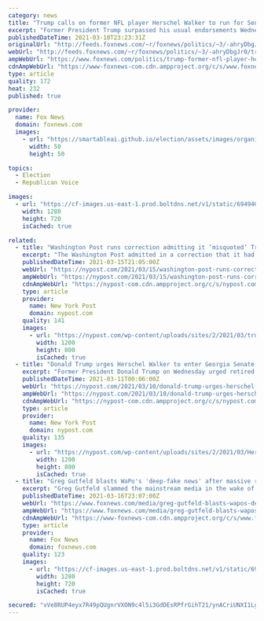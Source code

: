 ```yaml
---
category: news
title: "Trump calls on former NFL player Herschel Walker to run for Senate in Georgia"
excerpt: "Former President Trump surpassed his usual endorsements Wednesday, this time instead calling on former NFL player Herschel Walker to run for Senate in Georgia. "
publishedDateTime: 2021-03-10T23:23:31Z
originalUrl: "http://feeds.foxnews.com/~r/foxnews/politics/~3/-ahryDbgJr0/trump-former-nfl-player-herschel-walker-senate-georgia"
webUrl: "http://feeds.foxnews.com/~r/foxnews/politics/~3/-ahryDbgJr0/trump-former-nfl-player-herschel-walker-senate-georgia"
ampWebUrl: "https://www.foxnews.com/politics/trump-former-nfl-player-herschel-walker-senate-georgia.amp"
cdnAmpWebUrl: "https://www-foxnews-com.cdn.ampproject.org/c/s/www.foxnews.com/politics/trump-former-nfl-player-herschel-walker-senate-georgia.amp"
type: article
quality: 172
heat: 232
published: true

provider:
  name: Fox News
  domain: foxnews.com
  images:
    - url: "https://smartableai.github.io/election/assets/images/organizations/foxnews.com-50x50.jpg"
      width: 50
      height: 50

topics:
  - Election
  - Republican Voice

images:
  - url: "https://cf-images.us-east-1.prod.boltdns.net/v1/static/694940094001/1a3b9981-65cb-4390-b809-4794e0a3be2d/2d52dade-2ecc-4f24-a1ff-c184491dcef7/1280x720/match/image.jpg"
    width: 1280
    height: 720
    isCached: true

related:
  - title: "Washington Post runs correction admitting it ‘misquoted’ Trump in Georgia election story"
    excerpt: "The Washington Post admitted in a correction that it had “misquoted” former President Donald Trump telling Georgia’s top elections investigator “to find the fraud,”"
    publishedDateTime: 2021-03-15T21:05:00Z
    webUrl: "https://nypost.com/2021/03/15/washington-post-runs-correction-admitting-it-misquoted-trump/"
    ampWebUrl: "https://nypost.com/2021/03/15/washington-post-runs-correction-admitting-it-misquoted-trump/amp/"
    cdnAmpWebUrl: "https://nypost-com.cdn.ampproject.org/c/s/nypost.com/2021/03/15/washington-post-runs-correction-admitting-it-misquoted-trump/amp/"
    type: article
    provider:
      name: New York Post
      domain: nypost.com
    quality: 141
    images:
      - url: "https://nypost.com/wp-content/uploads/sites/2/2021/03/trump-georgia-wapo-04.jpg?quality=90&strip=all&w=1200"
        width: 1200
        height: 800
        isCached: true
  - title: "Donald Trump urges Herschel Walker to enter Georgia Senate race"
    excerpt: "Former President Donald Trump on Wednesday urged retired pro-football running back Herschel Walker to run for the U.S. Senate next year in Georgia. Walker, 59, was born in the Peach State and"
    publishedDateTime: 2021-03-11T00:06:00Z
    webUrl: "https://nypost.com/2021/03/10/donald-trump-urges-herschel-walker-to-enter-georgia-senate-race/"
    ampWebUrl: "https://nypost.com/2021/03/10/donald-trump-urges-herschel-walker-to-enter-georgia-senate-race/amp/"
    cdnAmpWebUrl: "https://nypost-com.cdn.ampproject.org/c/s/nypost.com/2021/03/10/donald-trump-urges-herschel-walker-to-enter-georgia-senate-race/amp/"
    type: article
    provider:
      name: New York Post
      domain: nypost.com
    quality: 135
    images:
      - url: "https://nypost.com/wp-content/uploads/sites/2/2021/03/Herschel-Walker-Donald-Trump.jpg?quality=90&strip=all&w=1200"
        width: 1200
        height: 800
        isCached: true
  - title: "Greg Gutfeld blasts WaPo's 'deep-fake news' after massive retraction in Trump-Georgia reporting"
    excerpt: "Greg Gutfeld slammed the mainstream media in the wake of a massive correction by The Washington Post, which read in part that, contrary to the paper's original reporting, former President Donald Trump did not tell Georgia state elections investigator Frances Watson to 'find the fraud."
    publishedDateTime: 2021-03-16T23:07:00Z
    webUrl: "https://www.foxnews.com/media/greg-gutfeld-blasts-wapos-deep-fake-news-after-massive-retraction-in-trump-georgia-reporting"
    ampWebUrl: "https://www.foxnews.com/media/greg-gutfeld-blasts-wapos-deep-fake-news-after-massive-retraction-in-trump-georgia-reporting.amp"
    cdnAmpWebUrl: "https://www-foxnews-com.cdn.ampproject.org/c/s/www.foxnews.com/media/greg-gutfeld-blasts-wapos-deep-fake-news-after-massive-retraction-in-trump-georgia-reporting.amp"
    type: article
    provider:
      name: Fox News
      domain: foxnews.com
    quality: 123
    images:
      - url: "https://cf-images.us-east-1.prod.boltdns.net/v1/static/694940094001/328f1d5b-d529-4e88-8490-e0379d34c001/5028207a-bf2a-4a39-b87f-df5df24e887e/1280x720/match/image.jpg"
        width: 1280
        height: 720
        isCached: true

secured: "vVe8RUP4eyx7R49pQUgnrVXON9c4l5i3GdDEsRPfrGihT21/ynACriUNXI1LgwSROyUjTBLbost8x0bxXbmIEGSs5MPCvQaTCdi9QEdUu09d/HM7uBBEkiN1kF+CfVFN4Josm0CV72cKyLp0aT/E4ElTqzOcWj0i7Bu4FqD+ANAcy2SR9ktGA8WKdVClXTWgHSCXjyVytyo6mshppy3YvHbl4TqbJuSERbJaqG18uqDPOlElZGsC5Wcnkr4/Y0v7TuFnnYOb9S9/8ktu2opx9+lA9u5GXT2HXNYlixH5iTVOvZ1ElK/wRL1bwiz/Oq0KXBrva6undNeCeIFBgbHXni2DODAvpnr7Q5CZFcVoMjE=;Q4ft52wTr+wtUZL7Njx5TQ=="
---
```


